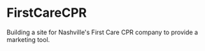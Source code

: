 # FirstCareCPR

Building a site for Nashville's First Care CPR company to provide a marketing tool. 
